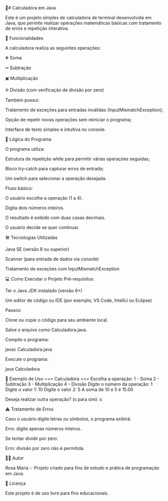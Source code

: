 
🧮# Calculadora em Java

Este é um projeto simples de calculadora de terminal desenvolvida em Java, que permite realizar operações matemáticas básicas com tratamento de erros e repetição interativa.

🚀 Funcionalidades

A calculadora realiza as seguintes operações:

➕ Soma

➖ Subtração

✖️ Multiplicação

➗ Divisão (com verificação de divisão por zero)

Também possui:

Tratamento de exceções para entradas inválidas (InputMismatchException);

Opção de repetir novas operações sem reiniciar o programa;

Interface de texto simples e intuitiva no console.

🧠 Lógica do Programa

O programa utiliza:

Estrutura de repetição while para permitir várias operações seguidas;

Bloco try-catch para capturar erros de entrada;

Um switch para selecionar a operação desejada.

Fluxo básico:

O usuário escolhe a operação (1 a 4).

Digita dois números inteiros.

O resultado é exibido com duas casas decimais.

O usuário decide se quer continuar.

🛠️ Tecnologias Utilizadas

Java SE (versão 8 ou superior)

Scanner (para entrada de dados via console)

Tratamento de exceções com InputMismatchException

💻 Como Executar o Projeto
Pré-requisitos:

Ter o Java JDK instalado (versão 8+)

Um editor de código ou IDE (por exemplo, VS Code, IntelliJ ou Eclipse)

Passos:

Clone ou copie o código para seu ambiente local.

Salve o arquivo como Calculadora.java.

Compile o programa:

javac Calculadora.java


Execute o programa:

java Calculadora

🧩 Exemplo de Uso
=== Calculadora ===
Escolha a operação:
1 - Soma
2 - Subtração
3 - Multiplicação
4 - Divisão
Digite o número da operação: 1
Digite o valor 1: 10
Digite o valor 2: 5
A soma de 10 e 5 é 15.00

Deseja realizar outra operação? (s para sim): s

⚠️ Tratamento de Erros

Caso o usuário digite letras ou símbolos, o programa exibirá:

Erro: digite apenas números inteiros.


Se tentar dividir por zero:

Erro: divisão por zero não é permitida.

🧑‍💻 Autor

Rosa Maria
💡 Projeto criado para fins de estudo e prática de programação em Java.

📝 Licença

Este projeto é de uso livre para fins educacionais.
